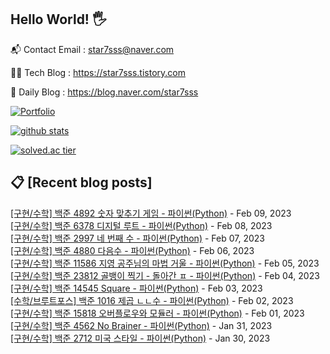 ## Hello World! 🖐

📬 Contact Email : star7sss@naver.com

👨‍💻 Tech Blog : https://star7sss.tistory.com

🤪 Daily Blog : https://blog.naver.com/star7sss

[![Portfolio](https://img.shields.io/badge/Portfolio-%23000000.svg?style=for-the-badge&logo=firefox&logoColor=#FF7139)](https://fern-way-13f.notion.site/Jang-Thang-3b7b327981a2456c8ee5952eadb848b9)

[![github stats](https://github-readme-stats.vercel.app/api?username=jangThang&show_icons=true&hide_border=False)](https://star7sss.tistory.com)

[![solved.ac tier](http://mazassumnida.wtf/api/v2/generate_badge?boj=star7sss)](https://solved.ac/star7sss)

## 📋 [Recent blog posts]
[[구현/수학] 백준 4892 숫자 맞추기 게임 - 파이썬(Python)](https://star7sss.tistory.com/690) - Feb 09, 2023<br>
[[구현/수학] 백준 6378 디지털 루트 - 파이썬(Python)](https://star7sss.tistory.com/689) - Feb 08, 2023<br>
[[구현/수학] 백준 2997 네 번째 수 - 파이썬(Python)](https://star7sss.tistory.com/688) - Feb 07, 2023<br>
[[구현/수학] 백준 4880 다음수 - 파이썬(Python)](https://star7sss.tistory.com/687) - Feb 06, 2023<br>
[[구현/수학] 백준 11586 지영 공주님의 마법 거울 - 파이썬(Python)](https://star7sss.tistory.com/686) - Feb 05, 2023<br>
[[구현/수학] 백준 23812 골뱅이 찍기 - 돌아간 ㅍ - 파이썬(Python)](https://star7sss.tistory.com/685) - Feb 04, 2023<br>
[[구현/수학] 백준 14545 Square - 파이썬(Python)](https://star7sss.tistory.com/684) - Feb 03, 2023<br>
[[수학/브루트포스] 백준 1016 제곱 ㄴㄴ수 - 파이썬(Python)](https://star7sss.tistory.com/683) - Feb 02, 2023<br>
[[구현/수학] 백준 15818 오버플로우와 모듈러 - 파이썬(Python)](https://star7sss.tistory.com/682) - Feb 01, 2023<br>
[[구현/수학] 백준 4562 No Brainer - 파이썬(Python)](https://star7sss.tistory.com/681) - Jan 31, 2023<br>
[[구현/수학] 백준 2712 미국 스타일 - 파이썬(Python)](https://star7sss.tistory.com/680) - Jan 30, 2023<br>
